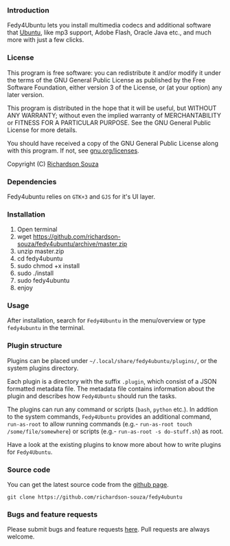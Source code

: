 ### Introduction

Fedy4Ubuntu lets you install multimedia codecs and additional software that [Ubuntu](http://www.ubuntu.com/), like mp3 support, Adobe Flash, Oracle Java etc., and much more with just a few clicks.

### License

This program is free software: you can redistribute it and/or modify it under the terms of the GNU General Public License as published by the Free Software Foundation, either version 3 of the License, or (at your option) any later version.

This program is distributed in the hope that it will be useful, but WITHOUT ANY WARRANTY; without even the implied warranty of MERCHANTABILITY or FITNESS FOR A PARTICULAR PURPOSE. See the GNU General Public License for more details.

You should have received a copy of the GNU General Public License along with this program.  If not, see [gnu.org/licenses](http://www.gnu.org/licenses/).

Copyright (C) [Richardson Souza](mailto:richardson.allan.souza@gmail.com)

### Dependencies

Fedy4ubuntu relies on `GTK+3` and `GJS` for it's UI layer.

### Installation
1. Open terminal
2. wget https://github.com/richardson-souza/fedy4ubuntu/archive/master.zip
3. unzip master.zip
4. cd fedy4ubuntu
5. sudo chmod +x install
6. sudo ./install
6. sudo fedy4ubuntu
7. enjoy

### Usage

After installation, search for `Fedy4Ubuntu` in the menu/overview or type `fedy4ubuntu` in the terminal.

### Plugin structure

Plugins can be placed under `~/.local/share/fedy4ubuntu/plugins/`, or the system plugins directory.

Each plugin is a directory with the suffix `.plugin`, which consist of a JSON formatted metadata file. The metadata file contains information about the plugin and describes how `Fedy4Ubuntu` should run the tasks.

The plugins can run any command or scripts (`bash`, `python` etc.). In addtion to the system commands, `Fedy4Ubuntu` provides an additional command, `run-as-root` to allow running commands (e.g.- `run-as-root touch /some/file/somewhere`) or scripts (e.g.- `run-as-root -s do-stuff.sh`) as root.

Have a look at the existing plugins to know more about how to write plugins for `Fedy4Ubuntu`.

### Source code

You can get the latest source code from the [github page](https://github.com/richardson-souza/fedy4ubuntu).

`git clone https://github.com/richardson-souza/fedy4ubuntu`

### Bugs and feature requests

Please submit bugs and feature requests [here](https://github.com/richardson-souza/fedy4ubuntu/issues). Pull requests are always welcome.
